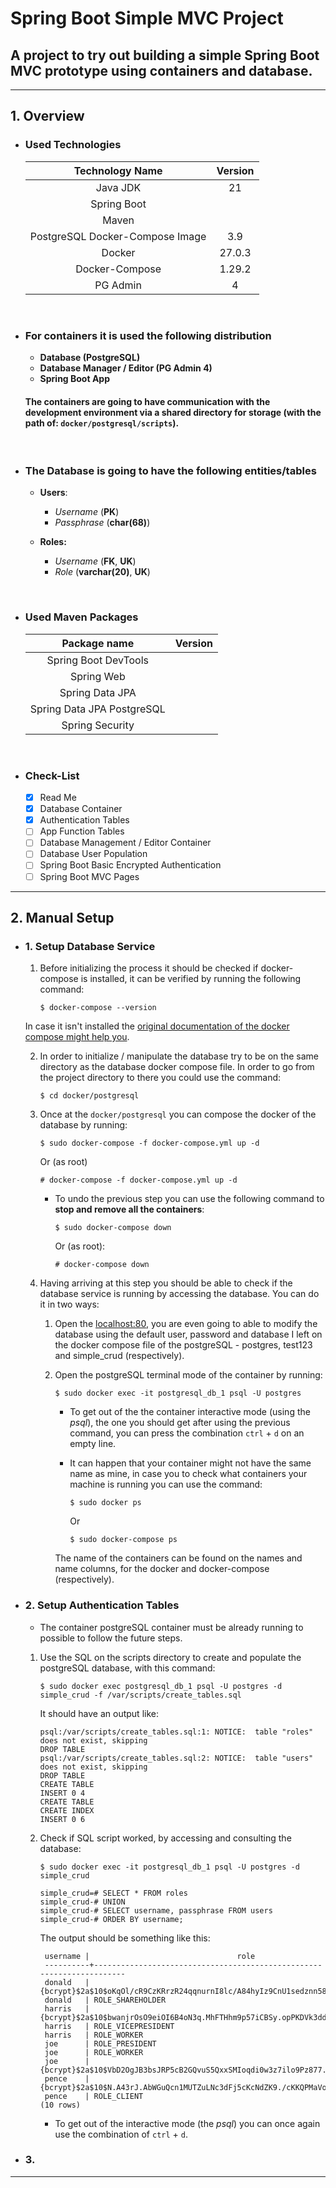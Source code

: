 # Spring Boot Simple MVC Project


## A project to try out building a simple Spring Boot MVC prototype using containers and database.

---

## 1. Overview

* ### Used Technologies

	| 		Technology Name			|  Version  |
	| :----------------------------:	| :-------: |
	| Java JDK        				|     21    |
	| Spring Boot     				|           |
	| Maven           				|           |
	| PostgreSQL Docker-Compose Image	|    3.9    |
	| Docker          				|   27.0.3  |
	| Docker-Compose  				|   1.29.2  |
	| PG Admin        				|     4     |


<br>

* ### For containers it is used the following distribution

	* **Database (PostgreSQL)**
	* **Database Manager / Editor (PG Admin 4)**
	* **Spring Boot App**

	#### The containers are going to have communication with the development environment via a shared directory for storage (with the path of: ```docker/postgresql/scripts```).

<br>

* ### The Database is going to have the following entities/tables

	* **Users**: 
		* *Username* (**PK**)
		* *Passphrase* (**char(68)**)

	* **Roles:**
		* *Username* (**FK**, **UK**)
		* *Role* (**varchar(20)**, **UK**)
	
<br>


* ### Used Maven Packages

	| 		Package name			| Version |
	| :------------------------:	| :-----: |
	| Spring Boot DevTools		| |
	| Spring Web 				| |
	| Spring Data JPA 			| |
	| Spring Data JPA PostgreSQL	| |
	| Spring Security 			| |

<br>

* ### Check-List
	- [x] Read Me
	- [x] Database Container
	- [x] Authentication Tables
	- [ ] App Function Tables
	- [ ] Database Management / Editor Container
	- [ ] Database User Population
	- [ ] Spring Boot Basic Encrypted Authentication
	- [ ] Spring Boot MVC Pages

---

## 2. Manual Setup

* ### 1. Setup Database Service

	1. Before initializing the process it should be checked if docker-compose is installed, it can be verified by running the following command: <br>
		```
		$ docker-compose --version
		```
	In case it isn't installed the [original documentation of the docker compose might help you](https://docs.docker.com/compose/install/). <br>
		
	2. In order to initialize / manipulate the database try to be on the same directory as the database docker compose file. In order to go from the project directory to there you could use the command: <br>
		```
		$ cd docker/postgresql
		```
	
	3. Once at the ``docker/postgresql`` you can compose the docker of the database by running: <br>
		```
		$ sudo docker-compose -f docker-compose.yml up -d
		```
		Or (as root)	
		```
		# docker-compose -f docker-compose.yml up -d
		```
	
		* To undo the previous step you can use the following command to **stop and remove all the containers**: <br>
			```
			$ sudo docker-compose down
			```
			Or (as root): <br>
			```
			# docker-compose down
			```
			
	4. Having arriving at this step you should be able to check if the database service is running by accessing the database. You can do it in two ways:
		
		1. Open the <localhost:80>, you are even going to able to modify the database using the default user, password and database I left on the docker compose file of the postgreSQL - postgres, test123 and simple_crud (respectively).
		
		2. Open the postgreSQL terminal mode of the container by running:
			```
			$ sudo docker exec -it postgresql_db_1 psql -U postgres
			```
		
			* To get out of the the container interactive mode (using the *psql*), the one you should get after using the previous command, you can press the combination `ctrl` + `d` on an empty line.<br>
			* It can happen that your container might not have the same name as mine, in case you to check what containers your machine is running you can use the command: <br>
			
				```
				$ sudo docker ps
				```
				Or 
				```
				$ sudo docker-compose ps
				```
			The name of the containers can be found on the names and name columns, for the docker and docker-compose (respectively).
	
	
* ### 2. Setup Authentication Tables

	* The container postgreSQL container must be already running to possible to follow the future steps.
	

	1. Use the SQL on the scripts directory to create and populate the postgreSQL database, with this command:

		```
		$ sudo docker exec postgresql_db_1 psql -U postgres -d simple_crud -f /var/scripts/create_tables.sql
		```
	
		It should have an output like:
		```
		psql:/var/scripts/create_tables.sql:1: NOTICE:  table "roles" does not exist, skipping
		DROP TABLE
		psql:/var/scripts/create_tables.sql:2: NOTICE:  table "users" does not exist, skipping
		DROP TABLE
		CREATE TABLE
		INSERT 0 4
		CREATE TABLE
		CREATE INDEX
		INSERT 0 6
		```
	
	2. Check if SQL script worked, by accessing and consulting the database:
	
		```
		$ sudo docker exec -it postgresql_db_1 psql -U postgres -d simple_crud
		
		simple_crud=# SELECT * FROM roles
		simple_crud-# UNION
		simple_crud-# SELECT username, passphrase FROM users
		simple_crud-# ORDER BY username;
		```
		
		The output should be something like this:
		
		```
		 username |                                 role                                 
		 ----------+----------------------------------------------------------------------
		 donald   | {bcrypt}$2a$10$oKqOl/cR9CzKRrzR24qqnurnI8lc/A84hyIz9CnU1sedznn58ZKrW
		 donald   | ROLE_SHAREHOLDER
		 harris   | {bcrypt}$2a$10$bwanjrOsO9eiOI6B4oN3q.MhFTHhm9p57iCBSy.opPKDVk3ddOyYe
		 harris   | ROLE_VICEPRESIDENT
		 harris   | ROLE_WORKER
		 joe      | ROLE_PRESIDENT
		 joe      | ROLE_WORKER
		 joe      | {bcrypt}$2a$10$VbD2OgJB3bsJRP5cB2GQvuS5QxxSMIoqdi0w3z7ilo9Pz877.Dxzq
		 pence    | {bcrypt}$2a$10$N.A43rJ.AbWGuQcn1MUTZuLNc3dFj5cKcNdZK9./cKKQPMaVo65aS
		 pence    | ROLE_CLIENT
		(10 rows)
		```
		
		* To get out of the interactive mode (the *psql*) you can once again use the combination of `ctrl` + `d`.

* ### 3.

---